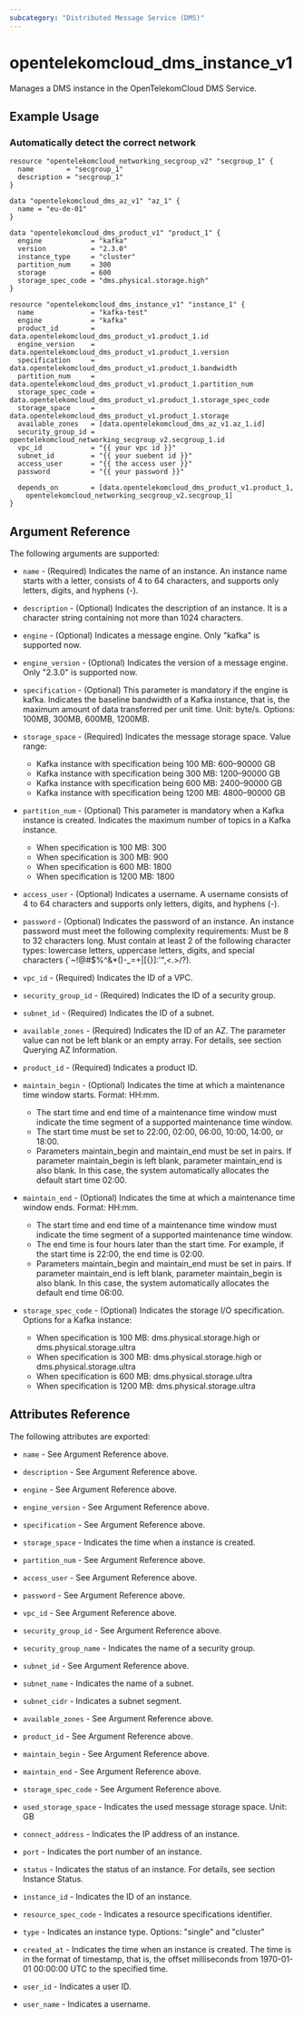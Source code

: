 ```yaml
---
subcategory: "Distributed Message Service (DMS)"
---
```


# opentelekomcloud_dms_instance_v1

Manages a DMS instance in the OpenTelekomCloud DMS Service.

## Example Usage

### Automatically detect the correct network

```hcl
resource "opentelekomcloud_networking_secgroup_v2" "secgroup_1" {
  name        = "secgroup_1"
  description = "secgroup_1"
}

data "opentelekomcloud_dms_az_v1" "az_1" {
  name = "eu-de-01"
}

data "opentelekomcloud_dms_product_v1" "product_1" {
  engine            = "kafka"
  version           = "2.3.0"
  instance_type     = "cluster"
  partition_num     = 300
  storage           = 600
  storage_spec_code = "dms.physical.storage.high"
}

resource "opentelekomcloud_dms_instance_v1" "instance_1" {
  name              = "kafka-test"
  engine            = "kafka"
  product_id        = data.opentelekomcloud_dms_product_v1.product_1.id
  engine_version    = data.opentelekomcloud_dms_product_v1.product_1.version
  specification     = data.opentelekomcloud_dms_product_v1.product_1.bandwidth
  partition_num     = data.opentelekomcloud_dms_product_v1.product_1.partition_num
  storage_spec_code = data.opentelekomcloud_dms_product_v1.product_1.storage_spec_code
  storage_space     = data.opentelekomcloud_dms_product_v1.product_1.storage
  available_zones   = [data.opentelekomcloud_dms_az_v1.az_1.id]
  security_group_id = opentelekomcloud_networking_secgroup_v2.secgroup_1.id
  vpc_id            = "{{ your vpc id }}"
  subnet_id         = "{{ your suebent id }}"
  access_user       = "{{ the access user }}"
  password          = "{{ your password }}"

  depends_on        = [data.opentelekomcloud_dms_product_v1.product_1,
    opentelekomcloud_networking_secgroup_v2.secgroup_1]
}
```

## Argument Reference

The following arguments are supported:

* `name` - (Required) Indicates the name of an instance. An instance name starts with a letter,
  consists of 4 to 64 characters, and supports only letters, digits, and hyphens (-).

* `description` - (Optional) Indicates the description of an instance. It is a character
  string containing not more than 1024 characters.

* `engine` - (Optional) Indicates a message engine. Only "kafka" is supported now.

* `engine_version` - (Optional) Indicates the version of a message engine.
  Only "2.3.0" is supported now.

* `specification` - (Optional) This parameter is mandatory if the engine is kafka.
  Indicates the baseline bandwidth of a Kafka instance, that is, the maximum amount
  of data transferred per unit time. Unit: byte/s. Options: 100MB, 300MB, 600MB, 1200MB.

* `storage_space` - (Required) Indicates the message storage space. Value range:
  * Kafka instance with specification being 100 MB: 600–90000 GB
  * Kafka instance with specification being 300 MB: 1200–90000 GB
  * Kafka instance with specification being 600 MB: 2400–90000 GB
  * Kafka instance with specification being 1200 MB: 4800–90000 GB

* `partition_num` - (Optional) This parameter is mandatory when a Kafka instance is created.
  Indicates the maximum number of topics in a Kafka instance.
  * When specification is 100 MB: 300
  * When specification is 300 MB: 900
  * When specification is 600 MB: 1800
  * When specification is 1200 MB: 1800

* `access_user` - (Optional) Indicates a username. A username consists of 4 to 64 characters
  and supports only letters, digits, and hyphens (-).

* `password` - (Optional) Indicates the password of an instance. An instance password
  must meet the following complexity requirements: Must be 8 to 32 characters long.
  Must contain at least 2 of the following character types: lowercase letters, uppercase
  letters, digits, and special characters (`~!@#$%^&*()-_=+\|[{}]:'",<.>/?).

* `vpc_id` - (Required) Indicates the ID of a VPC.

* `security_group_id` - (Required) Indicates the ID of a security group.

* `subnet_id` - (Required) Indicates the ID of a subnet.

* `available_zones` - (Required) Indicates the ID of an AZ. The parameter value can not be
  left blank or an empty array. For details, see section Querying AZ Information.

* `product_id` - (Required) Indicates a product ID.

* `maintain_begin` - (Optional) Indicates the time at which a maintenance time window starts.
  Format: HH:mm.
  * The start time and end time of a maintenance time window must indicate the time segment of
  a supported maintenance time window.
  * The start time must be set to 22:00, 02:00, 06:00, 10:00, 14:00, or 18:00.
  * Parameters maintain_begin and maintain_end must be set in pairs. If parameter maintain_begin
  is left blank, parameter maintain_end is also blank. In this case, the system automatically
  allocates the default start time 02:00.

* `maintain_end` - (Optional) Indicates the time at which a maintenance time window ends.
  Format: HH:mm.
  * The start time and end time of a maintenance time window must indicate the time segment of
  a supported maintenance time window.
  * The end time is four hours later than the start time. For example, if the start time is 22:00,
  the end time is 02:00.
  * Parameters maintain_begin and maintain_end must be set in pairs. If parameter maintain_end is left
  blank, parameter maintain_begin is also blank. In this case, the system automatically allocates
  the default end time 06:00.

* `storage_spec_code` - (Optional) Indicates the storage I/O specification. Options for a Kafka instance:
  * When specification is 100 MB: dms.physical.storage.high or dms.physical.storage.ultra
  * When specification is 300 MB: dms.physical.storage.high or dms.physical.storage.ultra
  * When specification is 600 MB: dms.physical.storage.ultra
  * When specification is 1200 MB: dms.physical.storage.ultra

## Attributes Reference

The following attributes are exported:

* `name` - See Argument Reference above.

* `description` - See Argument Reference above.

* `engine` - See Argument Reference above.

* `engine_version` - See Argument Reference above.

* `specification` - See Argument Reference above.

* `storage_space` - Indicates the time when a instance is created.

* `partition_num` - See Argument Reference above.

* `access_user` - See Argument Reference above.

* `password` - See Argument Reference above.

* `vpc_id` - See Argument Reference above.

* `security_group_id` - See Argument Reference above.

* `security_group_name` - Indicates the name of a security group.

* `subnet_id` - See Argument Reference above.

* `subnet_name` - Indicates the name of a subnet.

* `subnet_cidr` - Indicates a subnet segment.

* `available_zones` - See Argument Reference above.

* `product_id` - See Argument Reference above.

* `maintain_begin` - See Argument Reference above.

* `maintain_end` - See Argument Reference above.

* `storage_spec_code` - See Argument Reference above.

* `used_storage_space` - Indicates the used message storage space. Unit: GB

* `connect_address` - Indicates the IP address of an instance.

* `port` - Indicates the port number of an instance.

* `status` - Indicates the status of an instance. For details, see section Instance Status.

* `instance_id` - Indicates the ID of an instance.

* `resource_spec_code` - Indicates a resource specifications identifier.

* `type` - Indicates an instance type. Options: "single" and "cluster"

* `created_at` - Indicates the time when an instance is created. The time is in the format
  of timestamp, that is, the offset milliseconds from 1970-01-01 00:00:00 UTC to the specified time.

* `user_id` - Indicates a user ID.

* `user_name` -	Indicates a username.
